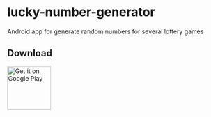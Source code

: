 # lucky-number-generator

Android app for generate random numbers for several lottery games

## Download

<a href="https://play.google.com/store/apps/details?id=de.alpharogroup.android.lucky_number_generator" target="_blank">
<img src="https://play.google.com/intl/en_us/badges/images/generic/en-play-badge.png" alt="Get it on Google Play" height="100"/></a>

